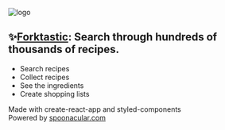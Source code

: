 ![logo](https://i.imgur.com/zy39NyX.png)

## ✨[Forktastic](https://forktastic-app.netlify.app/): Search through hundreds of thousands of recipes.

- Search recipes
- Collect recipes
- See the ingredients
- Create shopping lists

Made with create-react-app and styled-components  
Powered by [spoonacular.com](https://spoonacular.com/)
